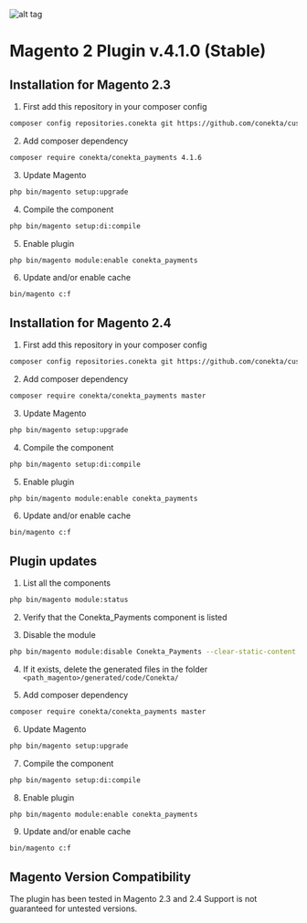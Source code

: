 ![alt tag](https://conekta.com/static/assets/Home/conekta-logo-blue-full.svg)

Magento 2 Plugin v.4.1.0 (Stable)
========================

Installation for Magento 2.3
-----------

1. First add this repository in your composer config
```bash
composer config repositories.conekta git https://github.com/conekta/customer-magento-plugin
```

2. Add composer dependency
```bash
composer require conekta/conekta_payments 4.1.6
```

3. Update Magento
```bash
php bin/magento setup:upgrade
```

4. Compile the component
```bash
php bin/magento setup:di:compile
```

5. Enable plugin
```bash
php bin/magento module:enable conekta_payments 
```

6. Update and/or enable cache
```bash
bin/magento c:f
```

Installation for Magento 2.4
-----------

1. First add this repository in your composer config
```bash
composer config repositories.conekta git https://github.com/conekta/customer-magento-plugin
```

2. Add composer dependency
```bash
composer require conekta/conekta_payments master
```

3. Update Magento
```bash
php bin/magento setup:upgrade
```

4. Compile the component
```bash
php bin/magento setup:di:compile
```

5. Enable plugin
```bash
php bin/magento module:enable conekta_payments 
```

6. Update and/or enable cache
```bash
bin/magento c:f
```

Plugin updates
-----------

1. List all the components
```bash
php bin/magento module:status 
```
2. Verify that the Conekta_Payments component is listed

3. Disable the module
```bash
php bin/magento module:disable Conekta_Payments --clear-static-content
```

4. If it exists, delete the generated files in the folder ```<path_magento>/generated/code/Conekta/```

5. Add composer dependency
```bash
composer require conekta/conekta_payments master
```

6. Update Magento
```bash
php bin/magento setup:upgrade
```

7. Compile the component
```bash
php bin/magento setup:di:compile
```

8. Enable plugin
```bash
php bin/magento module:enable conekta_payments 
```

9. Update and/or enable cache
```bash
bin/magento c:f
```

Magento Version Compatibility
-----------------------------
The plugin has been tested in Magento 2.3 and 2.4 
Support is not guaranteed for untested versions.
